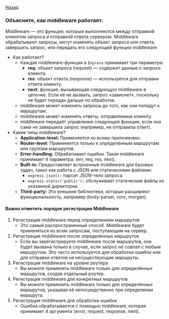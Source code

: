 [Назад](../README.md)

### Объясните, как middleware работает.

Middleware — это функции, которые выполняются между отправкой клиентом запроса и отправкой ответа сервером. 
Middleware обрабатывают запросы, могут изменять объект запроса или ответа, завершить запрос, или передать его 
следующей функции middleware.

- Как работает?
    - Каждая middleware-функция в `Express` принимает три параметра:
        - **req**: объект запроса (request) — содержит данные о запросе клиента.
        - **res**: объект ответа (response) — используется для отправки ответа клиенту.
        - **next**: функция, вызывающая следующую middleware в цепочке. Если её не вызвать, запрос «зависнет», поскольку 
        не будет передан дальше по обработке.
    - middleware может изменять запросы до того, как они попадут к маршрутам.
    - middleware может изменять ответы, отправляемые клиенту.
    - middleware передаёт управление следующей функции, если она сама не завершила запрос (например, не отправила ответ).
- Какие типы middleware?
  - **Application-level:** Применяется ко всему приложению.
  - **Router-level:** Применяется только к определённым маршрутам или группам маршрутов.
  - **Error-handling:** Обрабатывает ошибки. Такая middleware принимает 4 параметра: (err, req, res, next).
  - **Built-in:** Предоставляет встроенные middleware для базовых задач, таких как работа с JSON или статическими 
  файлами:
    - ``express.json():`` парсит JSON-тело запроса.
    - ``express.static('public'):`` обслуживает статические файлы из указанной директории.
  - **Third-party:** Это внешние библиотеки, которые расширяют функциональность, например (body-parser, cors, morgan).
  
#### Важно отметить порядок регистрации Middleware

1. Регистрация middleware перед определением маршрутов
   - Это самый распространенный способ. Middleware будет применяться ко всем запросам, поступающим на сервер.
2. Регистрация middleware после определённых маршрутов
   - Если вы зарегистрируете middleware после маршрутов, она будет вызвана только в случае, если запрос не совпал 
   с любым маршрутом. Это часто используется для обработки ошибок или для отправки ответов на несуществующие маршруты.
3. Регистрация middleware на уровне роутера
   - Вы можете применять middleware только для определённых маршрутов, создав отдельный роутер.
4. Регистрация middleware для конкретных маршрутов
   - Вы можете применить middleware только для определённых маршрутов, указывая её непосредственно при определении маршрута.
5. Регистрация middleware для обработки ошибок
   - Ошибка обрабатывается с помощью middleware, которая принимает 4 аргумента (error, request, response, next).
